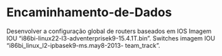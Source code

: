 # Encaminhamento-de-Dados
 Desenvolver a configuração global de routers baseados em IOS
 Imagem IOU “i86bi-linux22-l3-adventerprisek9-15.4.1T.bin”.
 Switches imagem IOU “i86bi_linux_l2-ipbasek9-ms.may8-2013-
team_track”.
